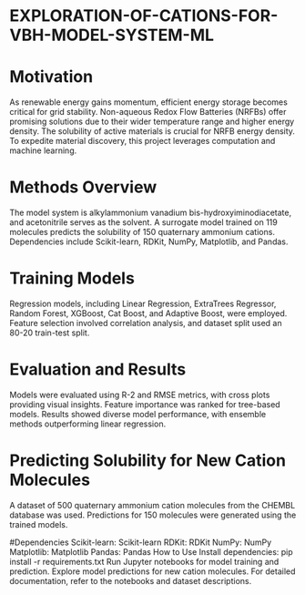 # EXPLORATION-OF-CATIONS-FOR-VBH-MODEL-SYSTEM-ML
# Motivation
 As renewable energy gains momentum, efficient energy storage becomes critical for grid stability. Non-aqueous Redox Flow Batteries (NRFBs) offer promising solutions due to their wider temperature range and higher energy density. The solubility of active materials is crucial for NRFB energy density. To expedite material discovery, this project leverages computation and machine learning.

# Methods Overview
 The model system is alkylammonium vanadium bis-hydroxyiminodiacetate, and acetonitrile serves as the solvent. A surrogate model trained on 119 molecules predicts the solubility of 150 quaternary ammonium cations. Dependencies include Scikit-learn, RDKit, NumPy, Matplotlib, and Pandas.

# Training Models
Regression models, including Linear Regression, ExtraTrees Regressor, Random Forest, XGBoost, Cat Boost, and Adaptive Boost, were employed. Feature selection involved correlation analysis, and dataset split used an 80-20 train-test split.

# Evaluation and Results
 Models were evaluated using R-2 and RMSE metrics, with cross plots providing visual insights. Feature importance was ranked for tree-based models. Results showed diverse model performance, with ensemble methods outperforming linear regression.

# Predicting Solubility for New Cation Molecules
 A dataset of 500 quaternary ammonium cation molecules from the CHEMBL database was used. Predictions for 150 molecules were generated using the trained models.

#Dependencies
Scikit-learn: Scikit-learn
RDKit: RDKit
NumPy: NumPy
Matplotlib: Matplotlib
Pandas: Pandas
How to Use
Install dependencies: pip install -r requirements.txt
Run Jupyter notebooks for model training and prediction.
Explore model predictions for new cation molecules.
For detailed documentation, refer to the notebooks and dataset descriptions.